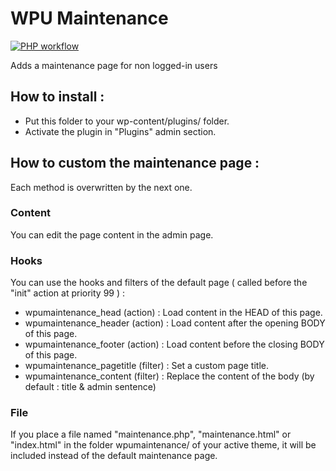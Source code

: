 WPU Maintenance
==============

[![PHP workflow](https://github.com/WordPressUtilities/wpumaintenance/actions/workflows/php.yml/badge.svg 'PHP workflow')](https://github.com/WordPressUtilities/wpumaintenance/actions)

Adds a maintenance page for non logged-in users

## How to install :

* Put this folder to your wp-content/plugins/ folder.
* Activate the plugin in "Plugins" admin section.

## How to custom the maintenance page :

Each method is overwritten by the next one.

### Content

You can edit the page content in the admin page.

### Hooks

You can use the hooks and filters of the default page ( called before the "init" action at priority 99 ) :

* wpumaintenance_head (action) : Load content in the HEAD of this page.
* wpumaintenance_header (action) : Load content after the opening BODY of this page.
* wpumaintenance_footer (action) : Load content before the closing BODY of this page.
* wpumaintenance_pagetitle (filter) : Set a custom page title.
* wpumaintenance_content (filter) : Replace the content of the body (by default : title & admin sentence)

### File

If you place a file named "maintenance.php", "maintenance.html" or "index.html" in the folder wpumaintenance/ of your active theme, it will be included instead of the default maintenance page.
